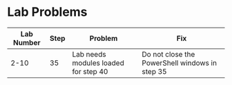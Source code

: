 # Lab Problems

Lab Number | Step | Problem | Fix
---|---|---|---
2-10 | 35 | Lab needs modules loaded for step 40 | Do not close the PowerShell windows in step 35
